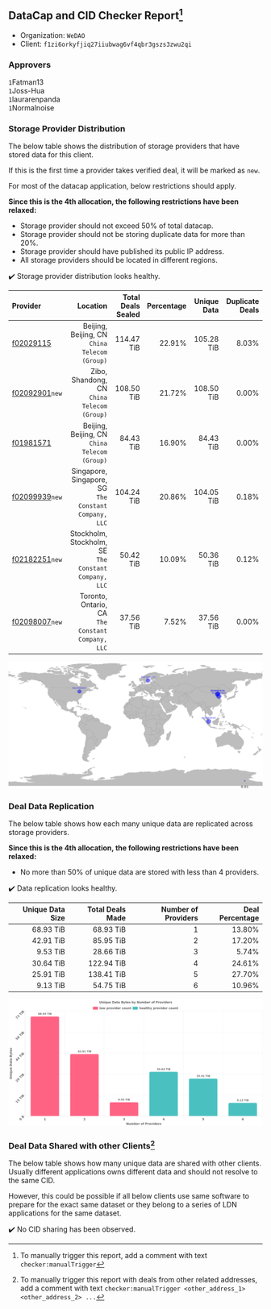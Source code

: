 ## DataCap and CID Checker Report[^1]
 - Organization: `WeDAO`
 - Client: `f1zi6orkyfjiq27iiubwag6vf4qbr3gszs3zwu2qi`
### Approvers
`1`Fatman13<br/>`1`Joss-Hua<br/>`1`laurarenpanda<br/>`1`Normalnoise

### Storage Provider Distribution
The below table shows the distribution of storage providers that have stored data for this client.

If this is the first time a provider takes verified deal, it will be marked as `new`.

For most of the datacap application, below restrictions should apply.

**Since this is the 4th allocation, the following restrictions have been relaxed:**
 - Storage provider should not exceed 50% of total datacap.
 - Storage provider should not be storing duplicate data for more than 20%.
 - Storage provider should have published its public IP address.
 - All storage providers should be located in different regions.

✔️ Storage provider distribution looks healthy.

| Provider                                                    |                                                 Location | Total Deals Sealed | Percentage | Unique Data | Duplicate Deals |
| :---------------------------------------------------------- | -------------------------------------------------------: | -----------------: | ---------: | ----------: | --------------: |
| [f02029115](https://filfox.info/en/address/f02029115)       |         Beijing, Beijing, CN<br/>`China Telecom (Group)` |         114.47 TiB |     22.91% |  105.28 TiB |           8.03% |
| [f02092901](https://filfox.info/en/address/f02092901)`new`  |           Zibo, Shandong, CN<br/>`China Telecom (Group)` |         108.50 TiB |     21.72% |  108.50 TiB |           0.00% |
| [f01981571](https://filfox.info/en/address/f01981571)       |         Beijing, Beijing, CN<br/>`China Telecom (Group)` |          84.43 TiB |     16.90% |   84.43 TiB |           0.00% |
| [f02099939](https://filfox.info/en/address/f02099939)`new`  | Singapore, Singapore, SG<br/>`The Constant Company, LLC` |         104.24 TiB |     20.86% |  104.05 TiB |           0.18% |
| [f02182251](https://filfox.info/en/address/f02182251)`new`  | Stockholm, Stockholm, SE<br/>`The Constant Company, LLC` |          50.42 TiB |     10.09% |   50.36 TiB |           0.12% |
| [f02098007](https://filfox.info/en/address/f02098007)`new`  |     Toronto, Ontario, CA<br/>`The Constant Company, LLC` |          37.56 TiB |      7.52% |   37.56 TiB |           0.00% |

<img src="https://raw.githubusercontent.com/data-preservation-programs/filplus-checker-assets/main/filecoin-project/filecoin-plus-large-datasets/issues/1820/1685585296405.png"/>

### Deal Data Replication
The below table shows how each many unique data are replicated across storage providers.


**Since this is the 4th allocation, the following restrictions have been relaxed:**
- No more than 50% of unique data are stored with less than 4 providers.

✔️ Data replication looks healthy.

| Unique Data Size | Total Deals Made | Number of Providers | Deal Percentage |
| ---------------: | ---------------: | ------------------: | --------------: |
|        68.93 TiB |        68.93 TiB |                   1 |          13.80% |
|        42.91 TiB |        85.95 TiB |                   2 |          17.20% |
|         9.53 TiB |        28.66 TiB |                   3 |           5.74% |
|        30.64 TiB |       122.94 TiB |                   4 |          24.61% |
|        25.91 TiB |       138.41 TiB |                   5 |          27.70% |
|         9.13 TiB |        54.75 TiB |                   6 |          10.96% |

<img src="https://raw.githubusercontent.com/data-preservation-programs/filplus-checker-assets/main/filecoin-project/filecoin-plus-large-datasets/issues/1820/1685585297229.png"/>

### Deal Data Shared with other Clients[^3]
The below table shows how many unique data are shared with other clients.
Usually different applications owns different data and should not resolve to the same CID.

However, this could be possible if all below clients use same software to prepare for the exact same dataset or they belong to a series of LDN applications for the same dataset.

✔️ No CID sharing has been observed.

[^1]: To manually trigger this report, add a comment with text `checker:manualTrigger`

[^2]: Deals from those addresses are combined into this report as they are specified with `checker:manualTrigger`

[^3]: To manually trigger this report with deals from other related addresses, add a comment with text `checker:manualTrigger <other_address_1> <other_address_2> ...`
